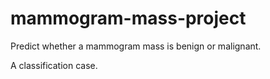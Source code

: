 # mammogram-mass-project

Predict whether a mammogram mass is benign or malignant.

A classification case.